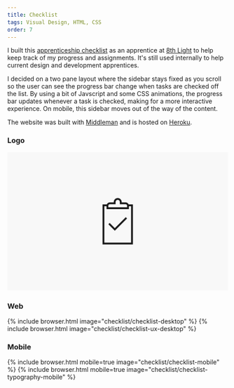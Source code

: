 ```yaml
---
title: Checklist
tags: Visual Design, HTML, CSS
order: 7
---
```


I built this [apprenticeship checklist](http://apprenticeship-checklist.herokuapp.com/) as an apprentice at [8th Light](http://www.8thlight.com) to help keep track of my progress and assignments. It's still used internally to help current design and development apprentices.

I decided on a two pane layout where the sidebar stays fixed as you scroll so the user can see the progress bar change when tasks are checked off the list. By using a bit of Javscript and some CSS animations, the progress bar updates whenever a task is checked, making for a more interactive experience. On mobile, this sidebar moves out of the way of the content.

The website was built with [Middleman](https://middlemanapp.com) and is hosted on [Heroku](https://www.heroku.com).

### Logo
![Checklist Logo](/assets/images/work/checklist/checklist-logo.svg)

### Web
{% include browser.html image="checklist/checklist-desktop" %}
{% include browser.html image="checklist/checklist-ux-desktop" %}

### Mobile
{% include browser.html mobile=true image="checklist/checklist-mobile" %}
{% include browser.html mobile=true image="checklist/checklist-typography-mobile" %}
